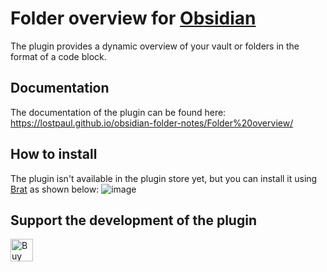 # Folder overview for [Obsidian](https://obsidian.md/)

The plugin provides a dynamic overview of your vault or folders in the format of a code block.

## Documentation
The documentation of the plugin can be found here: https://lostpaul.github.io/obsidian-folder-notes/Folder%20overview/

## How to install
The plugin isn't available in the plugin store yet, but you can install it using [Brat](https://github.com/TfTHacker/obsidian42-brat) as shown below:
![image](https://github.com/user-attachments/assets/be312f1c-bdd0-444c-98d0-361bf91664db)


## Support the development of the plugin

<a href='https://ko-fi.com/D1D1GHGSI' target='_blank'><img height='36' style='border:0px;height:36px;' src='https://storage.ko-fi.com/cdn/kofi2.png?v=3' border='0' alt='Buy Me a Coffee at ko-fi.com' /></a>
